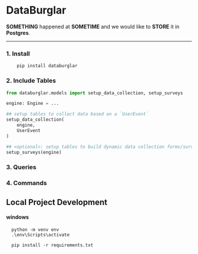 # DataBurglar

<p>
  <b>SOMETHING</b> happened at <b>SOMETIME</b> and we would like to <b>STORE</b> it in <b>Postgres</b>.
</p>

<hr />

### 1. Install

```
    pip install databurglar
```

### 2. Include Tables
```python
from databurglar.models import setup_data_collection, setup_surveys

engine: Engine = ...

## setup tables to collect data based on a `UserEvent`
setup_data_collection(
    engine,
    UserEvent
)

## <optional>: setup tables to build dynamic data collection forms/surveys
setup_surveys(engine)
```

### 3. Queries

### 4. Commands



## Local Project Development
#### windows
```
  python -m venv env
  .\env\Scripts\activate

  pip install -r requirements.txt
```
